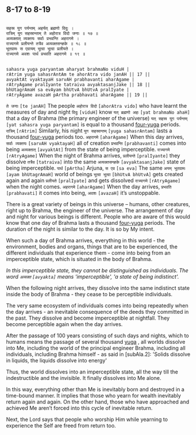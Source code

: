 ## 8-17 to 8-19


```shloka-sa

सहस्र युग पर्यन्तम् अहर्यत् ब्रह्मणो विदुः ।
रात्रिम् युग सहस्रान्ताम् ते अहोरात्र विदो जनाः ॥ १७ ॥
अव्यक्तात् व्यक्तयः सर्वाः प्रभवन्ति अहरागमे ।
रात्र्यागमे प्रलीयन्ते तत्रैव अव्यक्तसन्ज्ञके ॥ १८ ॥
भूतग्रामः स एवायम् भूत्वा भूत्वा प्रलीयते ।
रात्र्यागमे अवशः पार्थ प्रभवति अहरागमे ॥ १९ ॥

```
```shloka-sa-hk

sahasra yuga paryantam aharyat brahmaNo viduH |
rAtrim yuga sahasrAntAm te ahorAtra vido janAH || 17 ||
avyaktAt vyaktayaH sarvAH prabhavanti aharAgame |
rAtryAgame pralIyante tatraiva avyaktasanjJake || 18 ||
bhUtagrAmaH sa evAyam bhUtvA bhUtvA pralIyate |
rAtryAgame avazaH pArtha prabhavati aharAgame || 19 ||

```
`ते जनाः` `[te janAH]` The people `अहोरात्र विदो` `[ahorAtra vido]` who have learnt the measures of day and night `विदुः` `[viduH]` know `यत् ब्रह्मणो अहः` `[yat brahmaNo ahaH]` that a day of Brahma (the primary engineer of the universe) `यत् सहस्र युग पर्यन्तम्` `[yat sahasra yuga paryantam]` is equal to a thousand 
[four-yuga](4-4.md#yugas)
 periods. `रात्रिम्` `[rAtrim]` Similarly, his night `युग सहस्रान्तम्` `[yuga sahasrAntam]` lasts a thousand 
[four-yuga](4-4.md#yugas)
 periods too.
`अहरागमे` `[aharAgame]` When this day arrives, `सर्वाः व्यक्तयः` `[sarvAH vyaktayaH]` all of creation `प्रभवन्ति` `[prabhavanti]` comes into being `अव्यक्तात्` `[avyaktAt]` from the state of being imperceptible. `रात्र्यागमे` `[rAtryAgame]` When the night of Brahma arrives, `प्रलीयन्ते` `[pralIyante]` they dissolve `तत्रैव` `[tatraiva]` into the same `अव्यक्तसन्ज्ञके` `[avyaktasanjJake]` state of being imperceptible.
`पार्थ` `[pArtha]` Arjuna, `स एव` `[sa eva]` The same `अयम् भूतग्रामः` `[ayam bhUtagrAmaH]` world of beings `भूत्वा भूत्वा` `[bhUtvA bhUtvA]` gets created again and again `प्रलीयते` `[pralIyate]` and gets dissolved `रात्र्यागमे` `[rAtryAgame]` when the night comes. `अहरागमे` `[aharAgame]` When the day arrives, `प्रभवति` `[prabhavati]` it comes into being, `अवशः` `[avazaH]` it’s unstoppable.

There is a great variety of beings in this universe – humans, other creatures, right up to Brahma, the engineer of the universe. The arrangement of day and night for various beings is different. People who are aware of this would know that one day of Brahma lasts a thousand 
[four-yuga](4-4.md#yugas)
 periods. The duration of the night is similar to the day. It is so by My intent. 

When such a day of Brahma arrives, everything in this world - the environment, bodies and organs, things that are to be experienced, the different individuals that experience them - come into being from an imperceptible state, which is situated in the body of Brahma.

_In this imperceptible state, they cannot be distinguished as individuals. The word 
`अव्यक्त` `[avyakta]`
 means 'imperceptible', 'a state of being indistinct'._

When the following night arrives, they dissolve into the same indistinct state inside the body of Brahma - they cease to be perceptible individuals. 

The very same ecosystem of individuals comes into being repeatedly when the day arrives - an inevitable consequence of the deeds they committed in the past. They dissolve and become imperceptible at nightfall. They become perceptible again when the day arrives. 

After the passage of 100 years consisting of such days and nights, which to humans means the passage of several thousand 
[yuga](4-4.md#yugas)
, all worlds dissolve into Me, including the world of the principal engineer Brahma, including all individuals, including Brahma himself - as said in [subAla.2]: 'Solids dissolve in liquids, the liquids dissolve into energy'

Thus, the world dissolves into an imperceptible state, all the way till the indestructible and the invisible. It finally dissolves into Me alone.

In this way, everything other than Me is inevitably born and destroyed in a time-bound manner. It implies that those who yearn for wealth inevitably return again and again. On the other hand, those who have approached and achieved Me aren’t forced into this cycle of inevitable return.

Next, the Lord says that people who worship Him while yearning to experience the Self are freed from return too.



